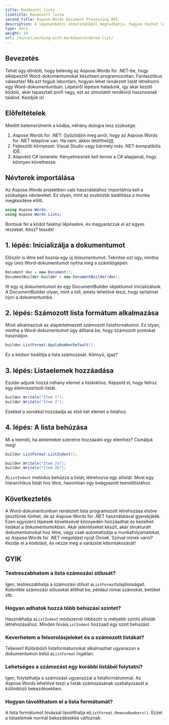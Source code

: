 ```yaml
---
title: Rendezett lista
linktitle: Rendezett lista
second_title: Aspose.Words Document Processing API
description: A lépésenkénti útmutatónkból megtudhatja, hogyan hozhat létre rendezett listákat Word dokumentumokban az Aspose.Words for .NET használatával. Tökéletes a dokumentumkészítés automatizálására.
type: docs
weight: 10
url: /hu/net/working-with-markdown/ordered-list/
---
```

## Bevezetés

Tehát úgy döntött, hogy belevág az Aspose.Words for .NET-be, hogy elképesztő Word-dokumentumokat készítsen programozottan. Fantasztikus választás! Ma azt fogjuk lebontani, hogyan lehet rendezett listát létrehozni egy Word-dokumentumban. Lépésről lépésre haladunk, így akár kezdő kódoló, akár tapasztalt profi vagy, ezt az útmutatót rendkívül hasznosnak találod. Kezdjük is!

## Előfeltételek

Mielőtt belemerülnénk a kódba, néhány dologra lesz szüksége:

1. Aspose.Words for .NET: Győződjön meg arról, hogy az Aspose.Words for .NET telepítve van. Ha nem, akkor letöltheti[itt](https://releases.aspose.com/words/net/).
2. Fejlesztői környezet: Visual Studio vagy bármely más .NET-kompatibilis IDE.
3. Alapvető C# ismerete: Kényelmesnek kell lennie a C# alapjaival, hogy könnyen követhesse.

## Névterek importálása

Az Aspose.Words projektben való használatához importálnia kell a szükséges névtereket. Ez olyan, mint az eszköztár beállítása a munka megkezdése előtt.

```csharp
using Aspose.Words;
using Aspose.Words.Lists;
```

Bontsuk fel a kódot falatnyi lépésekre, és magyarázzuk el az egyes részeket. Kész? tessék!

## 1. lépés: Inicializálja a dokumentumot

Először is létre kell hoznia egy új dokumentumot. Tekintse ezt úgy, mintha egy üres Word-dokumentumot nyitna meg a számítógépén.

```csharp
Document doc = new Document();
DocumentBuilder builder = new DocumentBuilder(doc);
```

Itt egy új dokumentumot és egy DocumentBuilder objektumot inicializálunk. A DocumentBuilder olyan, mint a toll, amely lehetővé teszi, hogy tartalmat írjon a dokumentumba.

## 2. lépés: Számozott lista formátum alkalmazása

Most alkalmazzuk az alapértelmezett számozott listaformátumot. Ez olyan, mintha a Word-dokumentumot úgy állítaná be, hogy számozott pontokat használjon.

```csharp
builder.ListFormat.ApplyNumberDefault();
```

Ez a kódsor beállítja a lista számozását. Könnyű, igaz?

## 3. lépés: Listaelemek hozzáadása

Ezután adjunk hozzá néhány elemet a listánkhoz. Képzeld el, hogy felírsz egy élelmiszerbolt-listát.

```csharp
builder.Writeln("Item 1");
builder.Writeln("Item 2");
```

Ezekkel a sorokkal hozzáadja az első két elemet a listához.

## 4. lépés: A lista behúzása

Mi a teendő, ha alelemeket szeretne hozzáadni egy elemhez? Csináljuk meg!

```csharp
builder.ListFormat.ListIndent();

builder.Writeln("Item 2a");
builder.Writeln("Item 2b");
```

A`ListIndent` metódus behúzza a listát, létrehozva egy allistát. Most egy hierarchikus listát hoz létre, hasonlóan egy beágyazott teendőlistához.

## Következtetés

A Word-dokumentumban rendezett lista programozott létrehozása elsőre ijesztőnek tűnhet, de az Aspose.Words for .NET használatával gyerekjáték. Ezen egyszerű lépések követésével könnyedén hozzáadhat és kezelhet listákat a dokumentumokban. Akár jelentéseket készít, akár strukturált dokumentumokat hoz létre, vagy csak automatizálja a munkafolyamatokat, az Aspose.Words for .NET megoldást nyújt Önnek. Szóval minek várni? Kezdje el a kódolást, és nézze meg a varázslat kibontakozását!

## GYIK

### Testreszabhatom a lista számozási stílusát?  
 Igen, testreszabhatja a számozási stílust a`ListFormat`tulajdonságait. Különféle számozási stílusokat állíthat be, például római számokat, betűket stb.

### Hogyan adhatok hozzá több behúzási szintet?  
 Használhatja a`ListIndent` módszerrel többször is mélyebb szintű allisták létrehozásához. Minden hívás`ListIndent` hozzáad egy szint behúzást.

### Keverhetem a felsorolásjeleket és a számozott listákat?  
 Teljesen! Különböző listaformátumokat alkalmazhat ugyanazon a dokumentumon belül a`ListFormat` ingatlan.

### Lehetséges a számozást egy korábbi listából folytatni?  
Igen, folytathatja a számozást ugyanazzal a listaformátummal. Az Aspose.Words lehetővé teszi a listák számozásának szabályozását a különböző bekezdésekben.

### Hogyan távolíthatom el a lista formátumát?  
 A lista formátumot hívással távolíthatja el`ListFormat.RemoveNumbers()`. Ezzel a listaelemek normál bekezdésekké változnak.